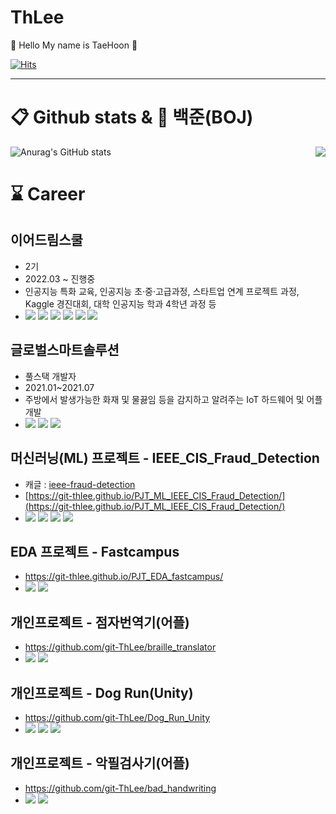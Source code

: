 # ThLee 
👋 Hello My name is TaeHoon 👋  
  
[![Hits](https://hits.seeyoufarm.com/api/count/incr/badge.svg?url=https%3A%2F%2Fgithub.com%2Fhoon-git%2FThLee&count_bg=%2379C83D&title_bg=%23555555&icon=&icon_color=%23E7E7E7&title=hits&edge_flat=false)](https://hits.seeyoufarm.com)

---

# 📋 Github stats & 🥇 백준(BOJ)
<img align='right' src="http://mazassumnida.wtf/api/v2/generate_badge?boj=dlxogns96">

![Anurag's GitHub stats](https://github-readme-stats.vercel.app/api?username=git-ThLee&show_icons=true&theme=radical)


<!-- # 🥇 백준(Baekjoon)
[![Solved.ac
프로필](http://mazassumnida.wtf/api/v2/generate_badge?boj=dlxogns96)](https://solved.ac/dlxogns96) -->

# ⌛ Career

## 이어드림스쿨 
  - 2기
  - 2022.03 ~ 진행중
  - 인공지능 특화 교육, 인공지능 초·중·고급과정, 스타트업 연계 프로젝트 과정, Kaggle 경진대회, 대학 인공지능 학과 4학년 과정 등
  - <img src="https://img.shields.io/badge/Python-3776AB?style=for-the-badge&logo=Python&logoColor=white"> <img src="https://img.shields.io/badge/Kaggle-20BEFF?style=for-the-badge&logo=Kaggle&logoColor=white"> <img src="https://img.shields.io/badge/MySQL-4479A1?style=for-the-badge&logo=MySQL&logoColor=white"> <img src="https://img.shields.io/badge/Google Colab-F9AB00?style=for-the-badge&logo=Google Colab&logoColor=white"> <img src="https://img.shields.io/badge/Selenium-43B02A?style=for-the-badge&logo=Selenium&logoColor=white"> <img src="https://img.shields.io/badge/scikit learn-F7931E?style=for-the-badge&logo=scikit-learn&logoColor=white">

## 글로벌스마트솔루션  
  - 풀스택 개발자  
  - 2021.01~2021.07  
  - 주방에서 발생가능한 화재 및 물끓임 등을 감지하고 알려주는 IoT 하드웨어 및 어플 개발
  - <img src="https://img.shields.io/badge/Flutter-02569B?style=for-the-badge&logo=Flutter&logoColor=white"> <img src="https://img.shields.io/badge/Node.js-339933?style=for-the-badge&logo=Node.js&logoColor=white"> <img src="https://img.shields.io/badge/Arduino-00979D?style=for-the-badge&logo=Arduino&logoColor=white">


## 머신러닝(ML) 프로젝트 - IEEE_CIS_Fraud_Detection
  - 캐글 : [ieee-fraud-detection](https://www.kaggle.com/competitions/ieee-fraud-detection/overview)  
  - [https://git-thlee.github.io/PJT_ML_IEEE_CIS_Fraud_Detection/](https://git-thlee.github.io/PJT_ML_IEEE_CIS_Fraud_Detection/)
  - <img src="https://img.shields.io/badge/Python-3776AB?style=for-the-badge&logo=Python&logoColor=white"> <img src="https://img.shields.io/badge/Kaggle-20BEFF?style=for-the-badge&logo=Kaggle&logoColor=white"> <img src="https://img.shields.io/badge/Jupyter-F37626?style=for-the-badge&logo=Jupyter&logoColor=white"> <img src="https://img.shields.io/badge/scikit-learn-F7931E?style=for-the-badge&logo=scikit-learn&logoColor=white"> 
  
  
## EDA 프로젝트 - Fastcampus
  - https://git-thlee.github.io/PJT_EDA_fastcampus/  
  - <img src="https://img.shields.io/badge/Python-3776AB?style=for-the-badge&logo=Python&logoColor=white"> <img src="https://img.shields.io/badge/Google Colab-F9AB00?style=for-the-badge&logo=Google Colab&logoColor=white"> 
  

## 개인프로젝트 - 점자번역기(어플)
  - https://github.com/git-ThLee/braille_translator
  - <img src="https://img.shields.io/badge/Android-3DDC84?style=for-the-badge&logo=Android&logoColor=white"> <img src="https://img.shields.io/badge/Java-007396?style=for-the-badge&logo=Java&logoColor=white">

## 개인프로젝트 - Dog Run(Unity)
  - https://github.com/git-ThLee/Dog_Run_Unity 
  - <img src="https://img.shields.io/badge/Unity-002244?style=for-the-badge&logo=Unity&logoColor=white"> <img src="https://img.shields.io/badge/C++-00599C?style=for-the-badge&logo=C++&logoColor=white"> <img src="https://img.shields.io/badge/Aseprite-7D929E?style=for-the-badge&logo=Aseprite&logoColor=white">

## 개인프로젝트 - 악필검사기(어플)
  - https://github.com/git-ThLee/bad_handwriting
  - <img src="https://img.shields.io/badge/Android-3DDC84?style=for-the-badge&logo=Android&logoColor=white"> <img src="https://img.shields.io/badge/Java-007396?style=for-the-badge&logo=Java&logoColor=white">


<!--
 **뱃지 사이트**  
https://simpleicons.org/?q=unity  

**git-ThLee/git-ThLee** is a ✨ _special_ ✨ repository because its `README.md` (this file) appears on your GitHub profile.

Here are some ideas to get you started:

- 🔭 I’m currently working on ...
- 🌱 I’m currently learning ...
- 👯 I’m looking to collaborate on ...
- 🤔 I’m looking for help with ...
- 💬 Ask me about ...
- 📫 How to reach me: ...
- 😄 Pronouns: ...
- ⚡ Fun fact: ...
-->
